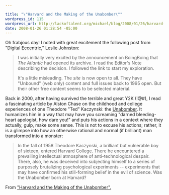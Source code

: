 ```yaml
--- 

title: "\"Harvard and the Making of the Unabomber\""
wordpress_id: 115
wordpress_url: http://lackoftalent.org/michael/blog/2008/01/26/harvard-and-the-making-of-the-unabomber/
date: 2008-01-26 01:28:54 -05:00
---
```

Oh frabjous day!  I noted with great excitement the following post from "Digital Eccentric," <a href="http://digitaleccentric.blogspot.com/2008/01/theatlanticcom.html" target="_blank">Leslie Johnston:</a>
<blockquote> I was initially very excited by the announcement on BoingBoing that <span style="font-style: italic">The Atlantic</span> had opened its archive.  I read the Editor's Note describing the decision.  I followed the link to start my exploration.

It's a little misleading. The _site_ is now open to all. They have "Unbound" (web only) content and full issues back to 1995 open. But their other free content seems to be selected material.</blockquote>
Back in 2000, after having survived the terrible and great Y2K (!@#), I read a fascinating article by Alston Chase on the childhood and college experiences of one Theodore "Ted" Kaczynski: the <a href="http://en.wikipedia.org/wiki/Unabomber" target="_blank">Unabomber</a>.  It humanizes him in a way that may have you screaming "darned bleeding-heart apologist, how dare you!" and puts his actions in a context where they actually, gulp, make some sense.  This is not to excuse his actions; rather, it is a glimpse into how an otherwise rational and normal (if brilliant) man transformed into a monster:
<blockquote> In the fall of 1958 Theodore Kaczynski, a brilliant but vulnerable boy of sixteen, entered Harvard College. There he encountered a prevailing intellectual atmosphere of anti-technological despair. There, also, he was deceived into subjecting himself to a series of purposely brutalizing psychological experiments -- experiments that may have confirmed his still-forming belief in the evil of science. Was the Unabomber born at Harvard?</blockquote>
From <a href="http://www.theatlantic.com/issues/2000/06/chase.htm" target="_blank">"Harvard and the Making of the Unabomber".</a>
